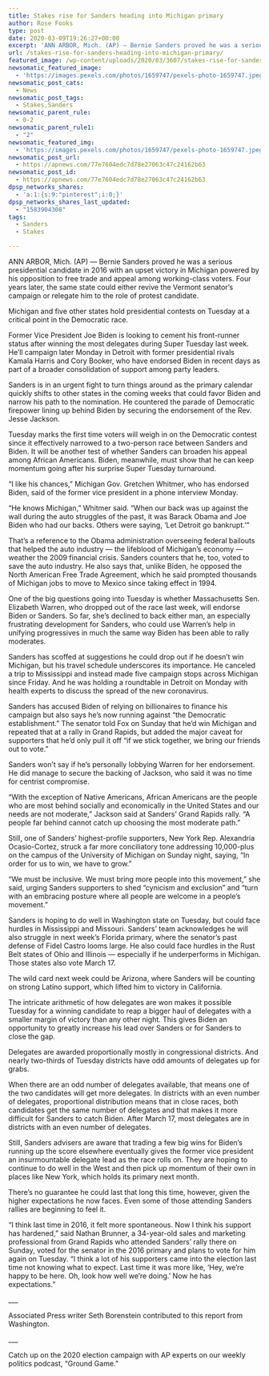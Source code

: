 ```yaml
---
title: Stakes rise for Sanders heading into Michigan primary
author: Rose Fooks
type: post
date: 2020-03-09T19:26:27+00:00
excerpt: 'ANN ARBOR, Mich. (AP) — Bernie Sanders proved he was a serious presidential candidate in 2016 with an upset victory in Michigan powered by his opposition to free trade and appeal among working-class voters. Four years later, the same state could either revive the Vermont senator’s campaign or relegate him to the role of protest&hellip;'
url: /stakes-rise-for-sanders-heading-into-michigan-primary/
featured_image: /wp-content/uploads/2020/03/3607/stakes-rise-for-sanders-heading-into-michigan-primary.jpeg
newsomatic_featured_image:
  - 'https://images.pexels.com/photos/1659747/pexels-photo-1659747.jpeg?auto=compress&#038;cs=tinysrgb&#038;h=650&#038;w=940'
newsomatic_post_cats:
  - News
newsomatic_post_tags:
  - Stakes,Sanders
newsomatic_parent_rule:
  - 0-2
newsomatic_parent_rule1:
  - "2"
newsomatic_featured_img:
  - 'https://images.pexels.com/photos/1659747/pexels-photo-1659747.jpeg?auto=compress&#038;cs=tinysrgb&#038;h=650&#038;w=940'
newsomatic_post_url:
  - https://apnews.com/77e7604edc7d78e27063c47c24162b63
newsomatic_post_id:
  - https://apnews.com/77e7604edc7d78e27063c47c24162b63
dpsp_networks_shares:
  - 'a:1:{s:9:"pinterest";i:0;}'
dpsp_networks_shares_last_updated:
  - "1583904308"
tags:
  - Sanders
  - Stakes

---
```

<div class="Article" data-key="article">
  <p class="Component-root-0-2-77 Component-p-0-2-69">
    ANN ARBOR, Mich. (AP) — Bernie Sanders proved he was a serious presidential candidate in 2016 with an upset victory in Michigan powered by his opposition to free trade and appeal among working-class voters. Four years later, the same state could either revive the Vermont senator’s campaign or relegate him to the role of protest candidate.
  </p>
  
  <p class="Component-root-0-2-77 Component-p-0-2-69">
    Michigan and five other states hold presidential contests on Tuesday at a critical point in the Democratic race.
  </p>
  
  <p class="Component-root-0-2-77 Component-p-0-2-69">
    Former Vice President Joe Biden is looking to cement his front-runner status after winning the most delegates during Super Tuesday last week. He’ll campaign later Monday in Detroit with former presidential rivals Kamala Harris and Cory Booker, who have endorsed Biden in recent days as part of a broader consolidation of support among party leaders.
  </p>
  
  <div data-key="ad-placeholder" id="div-gpt-ad-1470255291270-0" class="DFPSlot Component-dfp-0-2-73 Component-ad-0-2-39">
  </div>
  
  <p class="Component-root-0-2-77 Component-p-0-2-69">
    Sanders is in an urgent fight to turn things around as the primary calendar quickly shifts to other states in the coming weeks that could favor Biden and narrow his path to the nomination. He countered the parade of Democratic firepower lining up behind Biden by securing the endorsement of the Rev. Jesse Jackson.
  </p>
  
  <p class="Component-root-0-2-77 Component-p-0-2-69">
    Tuesday marks the first time voters will weigh in on the Democratic contest since it effectively narrowed to a two-person race between Sanders and Biden. It will be another test of whether Sanders can broaden his appeal among African Americans. Biden, meanwhile, must show that he can keep momentum going after his surprise Super Tuesday turnaround.
  </p>
  
  <p class="Component-root-0-2-77 Component-p-0-2-69">
    “I like his chances,” Michigan Gov. Gretchen Whitmer, who has endorsed Biden, said of the former vice president in a phone interview Monday.
  </p>
  
  <p class="Component-root-0-2-77 Component-p-0-2-69">
    “He knows Michigan,” Whitmer said. “When our back was up against the wall during the auto struggles of the past, it was Barack Obama and Joe Biden who had our backs. Others were saying, ‘Let Detroit go bankrupt.’”
  </p>
  
  <p class="Component-root-0-2-77 Component-p-0-2-69">
    That’s a reference to the Obama administration overseeing federal bailouts that helped the auto industry — the lifeblood of Michigan’s economy — weather the 2009 financial crisis. Sanders counters that he, too, voted to save the auto industry. He also says that, unlike Biden, he opposed the North American Free Trade Agreement, which he said prompted thousands of Michigan jobs to move to Mexico since taking effect in 1994.
  </p>
  
  <p class="Component-root-0-2-77 Component-p-0-2-69">
    One of the big questions going into Tuesday is whether Massachusetts Sen. Elizabeth Warren, who dropped out of the race last week, will endorse Biden or Sanders. So far, she’s declined to back either man, an especially frustrating development for Sanders, who could use Warren’s help in unifying progressives in much the same way Biden has been able to rally moderates.
  </p>
  
  <div data-key="ad-placeholder" id="div-gpt-ad-1470255291270-1" class="DFPSlot Component-dfp-0-2-73 Component-ad-0-2-39">
  </div>
  
  <p class="Component-root-0-2-77 Component-p-0-2-69">
    Sanders has scoffed at suggestions he could drop out if he doesn’t win Michigan, but his travel schedule underscores its importance. He canceled a trip to Mississippi and instead made five campaign stops across Michigan since Friday. And he was holding a roundtable in Detroit on Monday with health experts to discuss the spread of the new coronavirus.
  </p>
  
  <p class="Component-root-0-2-77 Component-p-0-2-69">
    Sanders has accused Biden of relying on billionaires to finance his campaign but also says he’s now running against “the Democratic establishment.” The senator told Fox on Sunday that he’d win Michigan and repeated that at a rally in Grand Rapids, but added the major caveat for supporters that he’d only pull it off “if we stick together, we bring our friends out to vote.”
  </p>
  
  <p class="Component-root-0-2-77 Component-p-0-2-69">
    Sanders won’t say if he’s personally lobbying Warren for her endorsement. He did manage to secure the backing of Jackson, who said it was no time for centrist compromise.
  </p>
  
  <p class="Component-root-0-2-77 Component-p-0-2-69">
    “With the exception of Native Americans, African Americans are the people who are most behind socially and economically in the United States and our needs are not moderate,” Jackson said at Sanders’ Grand Rapids rally. “A people far behind cannot catch up choosing the most moderate path.”
  </p>
  
  <p class="Component-root-0-2-77 Component-p-0-2-69">
    Still, one of Sanders’ highest-profile supporters, New York Rep. Alexandria Ocasio-Cortez, struck a far more conciliatory tone addressing 10,000-plus on the campus of the University of Michigan on Sunday night, saying, “In order for us to win, we have to grow.”
  </p>
  
  <p class="Component-root-0-2-77 Component-p-0-2-69">
    “We must be inclusive. We must bring more people into this movement,” she said, urging Sanders supporters to shed “cynicism and exclusion” and “turn with an embracing posture where all people are welcome in a people’s movement.”
  </p>
  
  <p class="Component-root-0-2-77 Component-p-0-2-69">
    Sanders is hoping to do well in Washington state on Tuesday, but could face hurdles in Mississippi and Missouri. Sanders’ team acknowledges he will also struggle in next week’s Florida primary, where the senator’s past defense of Fidel Castro looms large. He also could face hurdles in the Rust Belt states of Ohio and Illinois — especially if he underperforms in Michigan. Those states also vote March 17.
  </p>
  
  <p class="Component-root-0-2-77 Component-p-0-2-69">
    The wild card next week could be Arizona, where Sanders will be counting on strong Latino support, which lifted him to victory in California.
  </p>
  
  <p class="Component-root-0-2-77 Component-p-0-2-69">
    The intricate arithmetic of how delegates are won makes it possible Tuesday for a winning candidate to reap a bigger haul of delegates with a smaller margin of victory than any other night. This gives Biden an opportunity to greatly increase his lead over Sanders or for Sanders to close the gap.
  </p>
  
  <p class="Component-root-0-2-77 Component-p-0-2-69">
    Delegates are awarded proportionally mostly in congressional districts. And nearly two-thirds of Tuesday districts have odd amounts of delegates up for grabs.
  </p>
  
  <p class="Component-root-0-2-77 Component-p-0-2-69">
    When there are an odd number of delegates available, that means one of the two candidates will get more delegates. In districts with an even number of delegates, proportional distribution means that in close races, both candidates get the same number of delegates and that makes it more difficult for Sanders to catch Biden. After March 17, most delegates are in districts with an even number of delegates.
  </p>
  
  <p class="Component-root-0-2-77 Component-p-0-2-69">
    Still, Sanders advisers are aware that trading a few big wins for Biden’s running up the score elsewhere eventually gives the former vice president an insurmountable delegate lead as the race rolls on. They are hoping to continue to do well in the West and then pick up momentum of their own in places like New York, which holds its primary next month.
  </p>
  
  <p class="Component-root-0-2-77 Component-p-0-2-69">
    There’s no guarantee he could last that long this time, however, given the higher expectations he now faces. Even some of those attending Sanders rallies are beginning to feel it.
  </p>
  
  <p class="Component-root-0-2-77 Component-p-0-2-69">
    “I think last time in 2016, it felt more spontaneous. Now I think his support has hardened,” said Nathan Brunner, a 34-year-old sales and marketing professional from Grand Rapids who attended Sanders’ rally there on Sunday, voted for the senator in the 2016 primary and plans to vote for him again on Tuesday. “I think a lot of his supporters came into the election last time not knowing what to expect. Last time it was more like, ‘Hey, we’re happy to be here. Oh, look how well we’re doing.’ Now he has expectations.”
  </p>
  
  <p class="Component-root-0-2-77 Component-p-0-2-69">
    ___
  </p>
  
  <p class="Component-root-0-2-77 Component-p-0-2-69">
    Associated Press writer Seth Borenstein contributed to this report from Washington.
  </p>
  
  <p class="Component-root-0-2-77 Component-p-0-2-69">
    ___
  </p>
  
  <p class="Component-root-0-2-77 Component-p-0-2-69">
    Catch up on the 2020 election campaign with AP experts on our weekly politics podcast, “Ground Game.”
  </p>
</div>